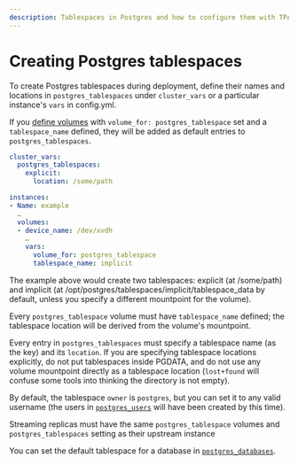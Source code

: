 ```yaml
---
description: Tablespaces in Postgres and how to configure them with TPA.
---
```


# Creating Postgres tablespaces

To create Postgres tablespaces during deployment, define their names and
locations in `postgres_tablespaces` under `cluster_vars` or a particular
instance's `vars` in config.yml.

If you [define volumes](volumes.md) with
`volume_for: postgres_tablespace` set and a `tablespace_name` defined,
they will be added as default entries to `postgres_tablespaces`.

```yaml
cluster_vars:
  postgres_tablespaces:
    explicit:
      location: /some/path

instances:
- Name: example
  …
  volumes:
  - device_name: /dev/xvdh
    …
    vars:
      volume_for: postgres_tablespace
      tablespace_name: implicit
```

The example above would create two tablespaces: explicit (at /some/path)
and implicit (at /opt/postgres/tablespaces/implicit/tablespace_data by
default, unless you specify a different mountpoint for the volume).

Every `postgres_tablespace` volume must have `tablespace_name` defined;
the tablespace location will be derived from the volume's mountpoint.

Every entry in `postgres_tablespaces` must specify a tablespace name (as
the key) and its `location`. If you are specifying tablespace locations
explicitly, do not put tablespaces inside PGDATA, and do not use any
volume mountpoint directly as a tablespace location (`lost+found` will
confuse some tools into thinking the directory is not empty).

By default, the tablespace `owner` is `postgres`, but you can set it to
any valid username (the users in [`postgres_users`](postgres_users.md)
will have been created by this time).

Streaming replicas must have the same `postgres_tablespace` volumes and
`postgres_tablespaces` setting as their upstream instance

You can set the default tablespace for a database in
[`postgres_databases`](postgres_databases.md).

